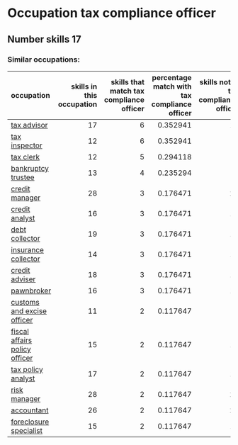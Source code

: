# Occupation tax compliance officer
## Number skills 17
### Similar occupations:
| occupation                                                        |   skills in this occupation |   skills that match tax compliance officer |   percentage match with tax compliance officer |   skills not in tax compliance officer |
|:------------------------------------------------------------------|----------------------------:|-------------------------------------------:|-----------------------------------------------:|---------------------------------------:|
| [tax advisor](tax_advisor.md)                                     |                          17 |                                          6 |                                       0.352941 |                                     11 |
| [tax inspector](tax_inspector.md)                                 |                          12 |                                          6 |                                       0.352941 |                                      6 |
| [tax clerk](tax_clerk.md)                                         |                          12 |                                          5 |                                       0.294118 |                                      7 |
| [bankruptcy trustee](bankruptcy_trustee.md)                       |                          13 |                                          4 |                                       0.235294 |                                      9 |
| [credit manager](credit_manager.md)                               |                          28 |                                          3 |                                       0.176471 |                                     25 |
| [credit analyst](credit_analyst.md)                               |                          16 |                                          3 |                                       0.176471 |                                     13 |
| [debt collector](debt_collector.md)                               |                          19 |                                          3 |                                       0.176471 |                                     16 |
| [insurance collector](insurance_collector.md)                     |                          14 |                                          3 |                                       0.176471 |                                     11 |
| [credit adviser](credit_adviser.md)                               |                          18 |                                          3 |                                       0.176471 |                                     15 |
| [pawnbroker](pawnbroker.md)                                       |                          16 |                                          3 |                                       0.176471 |                                     13 |
| [customs and excise officer](customs_and_excise_officer.md)       |                          11 |                                          2 |                                       0.117647 |                                      9 |
| [fiscal affairs policy officer](fiscal_affairs_policy_officer.md) |                          15 |                                          2 |                                       0.117647 |                                     13 |
| [tax policy analyst](tax_policy_analyst.md)                       |                          17 |                                          2 |                                       0.117647 |                                     15 |
| [risk manager](risk_manager.md)                                   |                          28 |                                          2 |                                       0.117647 |                                     26 |
| [accountant](accountant.md)                                       |                          26 |                                          2 |                                       0.117647 |                                     24 |
| [foreclosure specialist](foreclosure_specialist.md)               |                          15 |                                          2 |                                       0.117647 |                                     13 |

